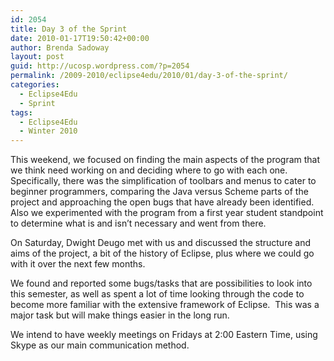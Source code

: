 ```yaml
---
id: 2054
title: Day 3 of the Sprint
date: 2010-01-17T19:50:42+00:00
author: Brenda Sadoway
layout: post
guid: http://ucosp.wordpress.com/?p=2054
permalink: /2009-2010/eclipse4edu/2010/01/day-3-of-the-sprint/
categories:
  - Eclipse4Edu
  - Sprint
tags:
  - Eclipse4Edu
  - Winter 2010
---
```

This weekend, we focused on finding the main aspects of the program that we think need working on and deciding where to go with each one.  Specifically, there was the simplification of toolbars and menus to cater to beginner programmers, comparing the Java versus Scheme parts of the project and approaching the open bugs that have already been identified.  Also we experimented with the program from a first year student standpoint to determine what is and isn&#8217;t necessary and went from there.

On Saturday, Dwight Deugo met with us and discussed the structure and aims of the project, a bit of the history of Eclipse, plus where we could go with it over the next few months.

We found and reported some bugs/tasks that are possibilities to look into this semester, as well as spent a lot of time looking through the code to become more familiar with the extensive framework of Eclipse.  This was a major task but will make things easier in the long run.

We intend to have weekly meetings on Fridays at 2:00 Eastern Time, using Skype as our main communication method.